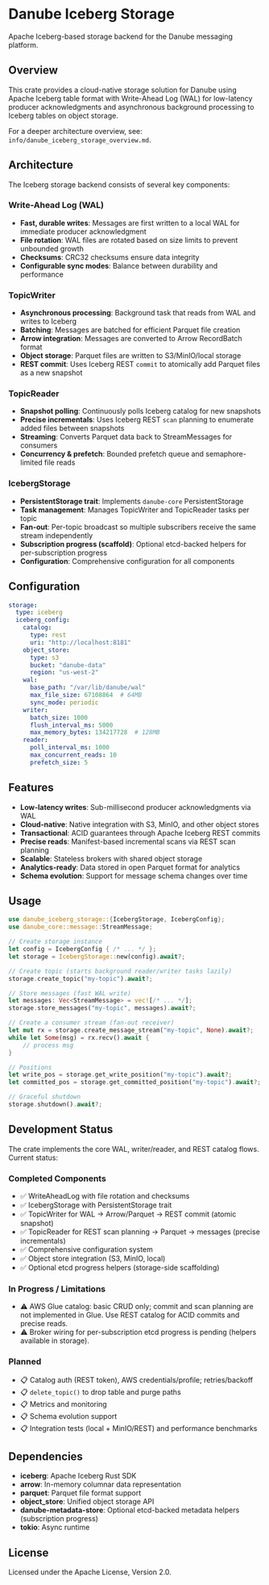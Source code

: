 # Danube Iceberg Storage

Apache Iceberg-based storage backend for the Danube messaging platform.

## Overview

This crate provides a cloud-native storage solution for Danube using Apache Iceberg table format with Write-Ahead Log (WAL) for low-latency producer acknowledgments and asynchronous background processing to Iceberg tables on object storage.

For a deeper architecture overview, see: `info/danube_iceberg_storage_overview.md`.

## Architecture

The Iceberg storage backend consists of several key components:

### Write-Ahead Log (WAL)
- **Fast, durable writes**: Messages are first written to a local WAL for immediate producer acknowledgment
- **File rotation**: WAL files are rotated based on size limits to prevent unbounded growth
- **Checksums**: CRC32 checksums ensure data integrity
- **Configurable sync modes**: Balance between durability and performance

### TopicWriter
- **Asynchronous processing**: Background task that reads from WAL and writes to Iceberg
- **Batching**: Messages are batched for efficient Parquet file creation
- **Arrow integration**: Messages are converted to Arrow RecordBatch format
- **Object storage**: Parquet files are written to S3/MinIO/local storage
- **REST commit**: Uses Iceberg REST `commit` to atomically add Parquet files as a new snapshot

### TopicReader
- **Snapshot polling**: Continuously polls Iceberg catalog for new snapshots
- **Precise incrementals**: Uses Iceberg REST `scan` planning to enumerate added files between snapshots
- **Streaming**: Converts Parquet data back to StreamMessages for consumers
- **Concurrency & prefetch**: Bounded prefetch queue and semaphore-limited file reads

### IcebergStorage
- **PersistentStorage trait**: Implements `danube-core` PersistentStorage
- **Task management**: Manages TopicWriter and TopicReader tasks per topic
- **Fan-out**: Per-topic broadcast so multiple subscribers receive the same stream independently
- **Subscription progress (scaffold)**: Optional etcd-backed helpers for per-subscription progress
- **Configuration**: Comprehensive configuration for all components

## Configuration

```yaml
storage:
  type: iceberg
  iceberg_config:
    catalog:
      type: rest
      uri: "http://localhost:8181"
    object_store:
      type: s3
      bucket: "danube-data"
      region: "us-west-2"
    wal:
      base_path: "/var/lib/danube/wal"
      max_file_size: 67108864  # 64MB
      sync_mode: periodic
    writer:
      batch_size: 1000
      flush_interval_ms: 5000
      max_memory_bytes: 134217728  # 128MB
    reader:
      poll_interval_ms: 1000
      max_concurrent_reads: 10
      prefetch_size: 5
```

## Features

- **Low-latency writes**: Sub-millisecond producer acknowledgments via WAL
- **Cloud-native**: Native integration with S3, MinIO, and other object stores
- **Transactional**: ACID guarantees through Apache Iceberg REST commits
- **Precise reads**: Manifest-based incremental scans via REST scan planning
- **Scalable**: Stateless brokers with shared object storage
- **Analytics-ready**: Data stored in open Parquet format for analytics
- **Schema evolution**: Support for message schema changes over time

## Usage

```rust
use danube_iceberg_storage::{IcebergStorage, IcebergConfig};
use danube_core::message::StreamMessage;

// Create storage instance
let config = IcebergConfig { /* ... */ };
let storage = IcebergStorage::new(config).await?;

// Create topic (starts background reader/writer tasks lazily)
storage.create_topic("my-topic").await?;

// Store messages (fast WAL write)
let messages: Vec<StreamMessage> = vec![/* ... */];
storage.store_messages("my-topic", messages).await?;

// Create a consumer stream (fan-out receiver)
let mut rx = storage.create_message_stream("my-topic", None).await?;
while let Some(msg) = rx.recv().await {
    // process msg
}

// Positions
let write_pos = storage.get_write_position("my-topic").await?;
let committed_pos = storage.get_committed_position("my-topic").await?;

// Graceful shutdown
storage.shutdown().await?;
```

## Development Status

The crate implements the core WAL, writer/reader, and REST catalog flows. Current status:

### Completed Components
- ✅ WriteAheadLog with file rotation and checksums
- ✅ IcebergStorage with PersistentStorage trait
- ✅ TopicWriter for WAL → Arrow/Parquet → REST commit (atomic snapshot)
- ✅ TopicReader for REST scan planning → Parquet → messages (precise incrementals)
- ✅ Comprehensive configuration system
- ✅ Object store integration (S3, MinIO, local)
- ✅ Optional etcd progress helpers (storage-side scaffolding)

### In Progress / Limitations
- ⚠️ AWS Glue catalog: basic CRUD only; commit and scan planning are not implemented in Glue. Use REST catalog for ACID commits and precise reads.
- ⚠️ Broker wiring for per-subscription etcd progress is pending (helpers available in storage).

### Planned
- 📋 Catalog auth (REST token), AWS credentials/profile; retries/backoff
- 📋 `delete_topic()` to drop table and purge paths
- 📋 Metrics and monitoring
- 📋 Schema evolution support
- 📋 Integration tests (local + MinIO/REST) and performance benchmarks

## Dependencies

- **iceberg**: Apache Iceberg Rust SDK
- **arrow**: In-memory columnar data representation
- **parquet**: Parquet file format support
- **object_store**: Unified object storage API
- **danube-metadata-store**: Optional etcd-backed metadata helpers (subscription progress)
- **tokio**: Async runtime

## License

Licensed under the Apache License, Version 2.0.
